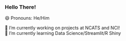 ### Hello There!
😄 Pronouns: He/Him

🔭 I’m currently working on projects at NCATS and NCI!  
🌱 I’m currently learning Data Science/Streamlit/R Shiny
 
